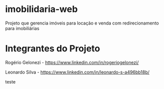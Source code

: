 # imobilidaria-web
Projeto que gerencia imóveis para locação e venda com redirecionamento para imobiliárias

# Integrantes do Projeto
Rogério Gelonezi - https://www.linkedin.com/in/rogeriogelonezi/

Leonardo Silva - https://www.linkedin.com/in/leonardo-s-a496bb18b/

teste
